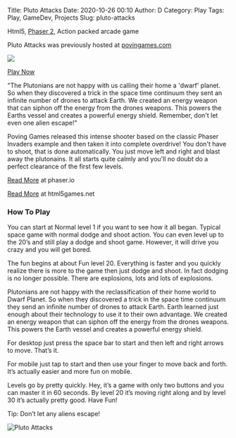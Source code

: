 Title: Pluto Attacks
Date: 2020-10-26 00:10
Author: D
Category: Play
Tags: Play, GameDev, Projects
Slug: pluto-attacks



Html5, [Phaser 2,](http://phaser.io/) Action packed arcade game

Pluto Attacks was previously hosted at [povingames.com](https://povingames.com/)

![](https://ghost.64zbit.com/content/images/2020/10/Screenshot_2020-10-25-19.16.34_B29XIC.png)

[Play Now](https://play.64zbit.com/plutoattacks)

"The Plutonians are not happy with us calling their home a 'dwarf' planet. So when they discovered a trick in the space time continuum they sent an infinite number of drones to attack Earth. We created an energy weapon that can siphon off the energy from the drones weapons. This powers the Earths vessel and creates a powerful energy shield. Remember, don't let even one alien escape!"

Poving Games released this intense shooter based on the classic Phaser Invaders example and then taken it into complete overdrive! You don't have to shoot, that is done automatically. You just move left and right and blast away the plutonains. It all starts quite calmly and you'll no doubt do a perfect clearance of the first few levels.

[Read More](http://phaser.io/news/2019/02/pluto-attacks) at phaser.io

[Read More](https://www.html5games.net/pluto-attacks-space-shooter/) at html5games.net

### How To Play

You can start at Normal level 1 if you want to see how it all began. Typical space game with normal dodge and shoot action. You can even level up to the 20’s and still play a dodge and shoot game. However, it will drive you crazy and you will get bored.

The fun begins at about Fun level 20. Everything is faster and you quickly realize there is more to the game then just dodge and shoot. In fact dodging is no longer possible. There are explosions, lots and lots of explosions.

Plutonians are not happy with the reclassification of their home world to Dwarf Planet. So when they discovered a trick in the space time continuum they send an infinite number of drones to attack Earth. Earth learned just enough about their technology to use it to their own advantage. We created an energy weapon that can siphon off the energy from the drones weapons. This powers the Earth vessel and creates a powerful energy shield.

For desktop just press the space bar to start and then left and right arrows to move. That’s it.

For mobile just tap to start and then use your finger to move back and forth. It’s actually easier and more fun on mobile.

Levels go by pretty quickly. Hey, it’s a game with only two buttons and you can master it in 60 seconds. By level 20 it’s moving right along and by level 30 it’s actually pretty good. Have Fun!

Tip: Don’t let any aliens escape!

![Pluto Attacks](https://ghost.64zbit.com/content/images/size/w2000/2020/10/pluto-attacks1.png)